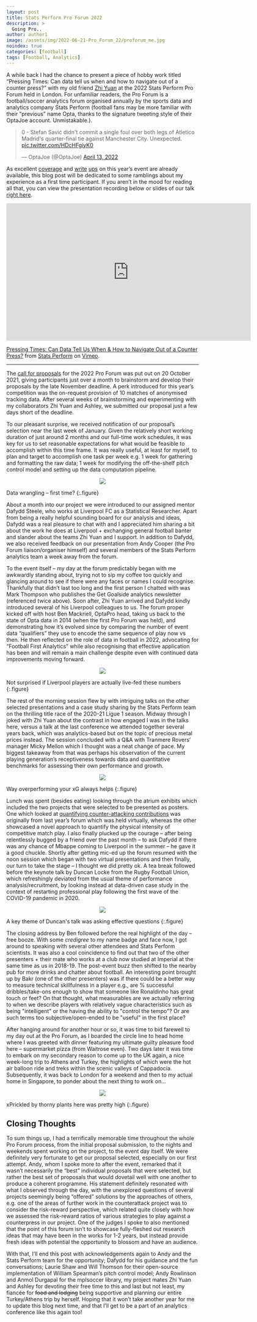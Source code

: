 ```yaml
---
layout: post
title: Stats Perform Pro Forum 2022
description: >
  Going Pro..
author: author1
image: /assets/img/2022-06-21-Pro_Forum_22/proforum_me.jpg
noindex: true
categories: [football]
tags: [Football, Analytics]
---
```


A while back I had the chance to present a piece of hobby work titled “Pressing Times: Can data tell us when and how to navigate out of a counter press?” with my old friend [Zhi Yuan](https://chuazy94.github.io/zy_blog_2/) at the 2022 Stats Perform Pro Forum held in London. For unfamiliar readers, the Pro Forum is a football/soccer analytics forum organised annually by the sports data and analytics company Stats Perform (football fans may be more familiar with their “previous” name Opta, thanks to the signature tweeting style of their OptaJoe account. Unmistakable.).

<blockquote class="twitter-tweet"><p lang="en" dir="ltr">0 - Stefan Savić didn&#39;t commit a single foul over both legs of Atletico Madrid&#39;s quarter-final tie against Manchester City. Unexpected. <a href="https://t.co/HDcHFgiyK0">pic.twitter.com/HDcHFgiyK0</a></p>&mdash; OptaJoe (@OptaJoe) <a href="https://twitter.com/OptaJoe/status/1514353411982045184?ref_src=twsrc%5Etfw">April 13, 2022</a></blockquote> <script async src="https://platform.twitter.com/widgets.js" charset="utf-8"></script> 

As excellent [coverage](https://twitter.com/joedgallagher/status/1506594233012137984) and [write](https://theathletic.com/3209373/2022/03/26/the-genie-is-well-and-truly-out-of-the-bottle-when-it-comes-to-data-in-football/) [ups](https://getgoalsideanalytics.com/c/stats-perform-pro-forum-2022) on this year’s event are already available, this blog post will be dedicated to some ramblings about my experience as a first time participant. If you aren’t in the mood for reading all that, you can view the presentation recording below or slides of our talk [right here](https://drive.google.com/file/d/1lNk435a4xU7UKk8BtsxVzwZRXvJpH4NF/view?usp=sharing).

<iframe src="https://player.vimeo.com/video/728175046?h=e64f970353" width="640" height="360" frameborder="0" allow="autoplay; fullscreen; picture-in-picture" allowfullscreen></iframe>
<p><a href="https://vimeo.com/728175046">Pressing Times: Can Data Tell Us When &amp; How to Navigate Out of a Counter Press?</a> from <a href="https://vimeo.com/statsperform">Stats Perform</a> on <a href="https://vimeo.com">Vimeo</a>.</p>

---

The [call for proposals](https://www.statsperform.com/resource/pro-forum-2022-stats-perform-launches-call-for-proposals/) for the 2022 Pro Forum was put out on 20 October 2021, giving participants just over a month to brainstorm and develop their proposals by the late November deadline. A perk introduced for this year’s competition was the on-request provision of 10 matches of anonymised tracking data. After several weeks of brainstorming and experimenting with my collaborators Zhi Yuan and Ashley, we submitted our proposal just a few days short of the deadline. 

To our pleasant surprise, we received notification of our proposal’s selection near the last week of January. Given the relatively short working duration of just around 2 months and our full-time work schedules, it was key for us to set reasonable expectations for what would be feasible to accomplish within this time frame. It was really useful, at least for myself, to plan and target to accomplish one task per week e.g. 1 week for gathering and formatting the raw data; 1 week for modifying the off-the-shelf pitch control model and setting up the data computation pipeline. 

<p align="center">
  <img src="/assets/img/2022-06-21-Pro_Forum_22/whatsapp_chat.PNG">
</p>
Data wrangling – first time?
{:.figure}

About a month into our project we were introduced to our assigned mentor Dafydd Steele, who works at Liverpool FC as a Statistical Researcher. Apart from being a really helpful sounding board for our analysis and ideas, Dafydd was a real pleasure to chat with and I appreciated him sharing a bit about the work he does at Liverpool + exchanging general football banter and slander about the teams Zhi Yuan and I support. In addition to Dafydd, we also received feedback on our presentation from Andy Cooper (the Pro Forum liaison/organiser himself) and several members of the Stats Perform analytics team a week away from the forum.  

To the event itself – my day at the forum predictably began with me awkwardly standing about, trying not to sip my coffee too quickly and glancing around to see if there were any faces or names I could recognise. Thankfully that didn’t last too long and the first person I chatted with was Mark Thompson who publishes the Get Goalside analytics newsletter (referenced twice above). Soon after, Zhi Yuan arrived and Dafydd kindly introduced several of his Liverpool colleagues to us. The forum proper kicked off with host Ben Mackriell, OptaPro head, taking us back to the state of Opta data in 2014 (when the first Pro Forum was held), and demonstrating how it’s evolved since by comparing the number of event data “qualifiers” they use to encode the same sequence of play now vs then. He then reflected on the role of data in football in 2022, advocating for “Football First Analytics” while also recognising that effective application has been and will remain a main challenge despite even with continued data improvements moving forward.

<p align="center">
  <img src="/assets/img/2022-06-21-Pro_Forum_22/proforum_opener.jpg">
</p>
Not surprised if Liverpool players are actually live-fed these numbers
{:.figure}

The rest of the morning session flew by with intriguing talks on the other selected presentations and a case study sharing by the Stats Perform team on the thrilling title race of the 2020-21 Ligue 1 season. Midway through I joked with Zhi Yuan about the contrast in how engaged I was in the talks here, versus a talk at the last conference we attended together several years back, which was analytics-based but on the topic of precious metal prices instead. The session concluded with a Q&A with Tranmere Rovers’ manager Micky Mellon which I thought was a neat change of pace. My biggest takeaway from that was perhaps his observation of the current playing generation’s receptiveness towards data and quantitative benchmarks for assessing their own performance and growth.

<p align="center">
  <img src="/assets/img/2022-06-21-Pro_Forum_22/proforum_ligue1.jpg">
</p>
Way overperforming your xG always helps
{:.figure}

Lunch was spent (besides eating) looking through the atrium exhibits which included the two projects that were selected to be presented as posters. One which looked at [quantifying counter-attacking contributions](https://www.statsperform.com/resource/quantifying-player-contribution-to-counter-attacks/) was originally from last year’s forum which was held virtually, whereas the other showcased a novel approach to quantify the physical intensity of competitive match play. I also finally plucked up the courage – after being relentlessly bugged by a friend over the past month – to ask Dafydd if there was any chance of Mbappe coming to Liverpool in the summer – he gave it a good chuckle. Shortly after getting mic-ed up the forum resumed with the noon session which began with two virtual presentations and then finally, our turn to take the stage – I thought we did pretty ok. A tea break followed before the keynote talk by Duncan Locke from the Rugby Football Union, which refreshingly deviated from the usual theme of performance analysis/recruitment, by looking instead at data-driven case study in the context of restarting professional play following the first wave of the COVID-19 pandemic in 2020.

<p align="center">
  <img src="/assets/img/2022-06-21-Pro_Forum_22/proforum_rugby.jpg">
</p>
A key theme of Duncan's talk was asking effective questions 
{:.figure}

The closing address by Ben followed before the real highlight of the day – free booze. With some *credigree* to my name badge and face now, I got around to speaking with several other attendees and Stats Perform scientists. It was also a cool coincidence to find out that two of the other presenters + their mate who works at a club now studied at Imperial at the same time as us in 2018-19. The post-event buzz then shifted to the nearby pub for more drinks and chatter about football. An interesting point brought up by Bakr (one of the other presenters) was if there could be a better way to measure technical skillfulness in a player e.g., are % successful dribbles/take-ons enough to show that someone like Ronaldinho has great touch or feet? On that thought, what measurables are we actually referring to when we describe players with relatively vague characteristics such as being "intelligent" or the having the ability to "control the tempo"? Or are such terms too subjective/open-ended to be "useful" in the first place?

After hanging around for another hour or so, it was time to bid farewell to my day out at the Pro Forum, as I boarded the circle line to head home where I was greeted with dinner featuring my ultimate guilty pleasure food here – supermarket pizza (from Waitrose even). Two days later it was time to embark on my secondary reason to come up to the UK again, a nice week-long trip to Athens and Turkey, the highlights of which were the hot air balloon ride and treks within the scenic valleys of Cappadocia. Subsequently, it was back to London for a weekend and then to my actual home in Singapore, to ponder about the next thing to work on...

<p align="center">
  <img src="/assets/img/2022-06-21-Pro_Forum_22/cappydoccy.jpg">
</p>
xPrickled by thorny plants here was pretty high 
{:.figure}

## Closing Thoughts

To sum things up, I had a terrifically memorable time throughout the whole Pro Forum process, from the initial proposal submission, to the nights and weekends spent working on the project, to the event day itself. We were definitely very fortunate to get our proposal selected, especially on our first attempt. Andy, whom I spoke more to after the event, remarked that it wasn’t necessarily the “best” individual proposals that were selected, but rather the best set of proposals that would dovetail well with one another to produce a coherent programme. His statement definitely resonated with what I observed through the day, with the unexplored questions of several projects seemingly being “offered” solutions by the approaches of others, e.g. one of the areas of further work in the counterattack project was to consider the risk-reward perspective, which related quite closely with how we assessed the risk-reward ratios of various strategies to play against a counterpress in our project. One of the judges I spoke to also mentioned that the point of this forum isn’t to showcase fully-fleshed out research ideas that may have been in the works for 1-2 years, but instead provide fresh ideas with potential the opportunity to blossom and have an audience. 

With that, I’ll end this post with acknowledgements again to Andy and the Stats Perform team for the opportunity; Dafydd for his guidance and the fun conversations; Laurie Shaw and Will Thomson for their open-source implementation of William Spearman’s pitch control model; Andy Rowlinson and Anmol Durgapal for the mplsoccer library, my project mates Zhi Yuan and Ashley for devoting their free time to this and last but not least, my fiancée for ~~food and lodging~~ being supportive and planning our entire Turkey/Athens trip by herself. Hoping that it won’t take another year for me to update this blog next time, and that I’ll get to be a part of an analytics conference like this again too!